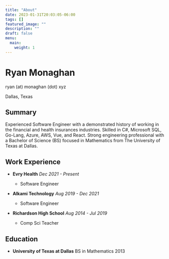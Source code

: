 ```yaml
---
title: "About"
date: 2023-01-31T20:03:05-06:00
tags: []
featured_image: ""
description: ""
draft: false
menu:
  main:
    weight: 1
---
```


# Ryan Monaghan

ryan (at) monaghan (dot) xyz

Dallas, Texas

## Summary
Experienced Software Engineer with a demonstrated history of working in the financial and health insurances industries. Skilled in C#, Microsoft SQL, Go-Lang, Azure, AWS, Vue, and React. Strong engineering professional with a Bachelor of Science (BS) focused in Mathematics from The University of Texas at Dallas. 

## Work Experience

- **Evry Health** *Dec 2021 - Present*
    - Software Engineer


- **Alkami Technology** *Aug 2019 - Dec 2021*
    - Software Engineer


- **Richardson High School** *Aug 2014 - Jul 2019*
     - Comp Sci Teacher

## Education
- **University of Texas at Dallas** BS in Mathematics 2013